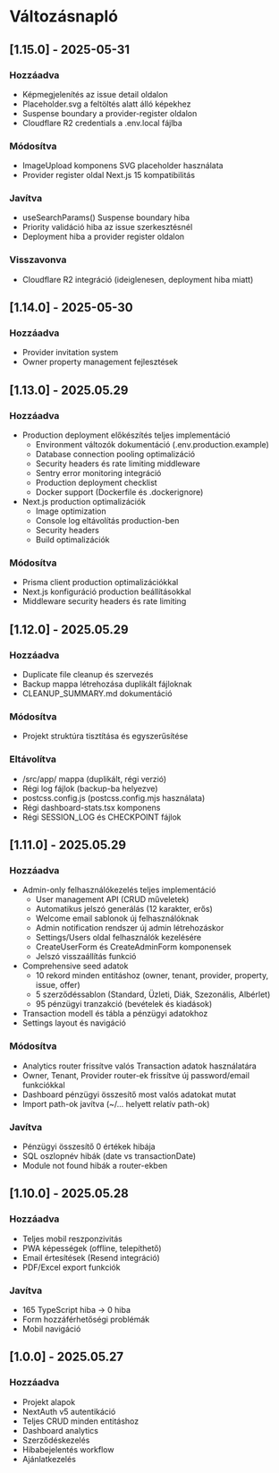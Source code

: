 # Változásnapló

## [1.15.0] - 2025-05-31

### Hozzáadva
- Képmegjelenítés az issue detail oldalon
- Placeholder.svg a feltöltés alatt álló képekhez
- Suspense boundary a provider-register oldalon
- Cloudflare R2 credentials a .env.local fájlba

### Módosítva
- ImageUpload komponens SVG placeholder használata
- Provider register oldal Next.js 15 kompatibilitás

### Javítva
- useSearchParams() Suspense boundary hiba
- Priority validáció hiba az issue szerkesztésnél
- Deployment hiba a provider register oldalon

### Visszavonva
- Cloudflare R2 integráció (ideiglenesen, deployment hiba miatt)

## [1.14.0] - 2025-05-30

### Hozzáadva
- Provider invitation system
- Owner property management fejlesztések

## [1.13.0] - 2025.05.29

### Hozzáadva
- Production deployment előkészítés teljes implementáció
  - Environment változók dokumentáció (.env.production.example)
  - Database connection pooling optimalizáció
  - Security headers és rate limiting middleware
  - Sentry error monitoring integráció
  - Production deployment checklist
  - Docker support (Dockerfile és .dockerignore)
- Next.js production optimalizációk
  - Image optimization
  - Console log eltávolítás production-ben
  - Security headers
  - Build optimalizációk

### Módosítva
- Prisma client production optimalizációkkal
- Next.js konfiguráció production beállításokkal
- Middleware security headers és rate limiting

## [1.12.0] - 2025.05.29

### Hozzáadva
- Duplicate file cleanup és szervezés
- Backup mappa létrehozása duplikált fájloknak
- CLEANUP_SUMMARY.md dokumentáció

### Módosítva
- Projekt struktúra tisztítása és egyszerűsítése

### Eltávolítva
- /src/app/ mappa (duplikált, régi verzió)
- Régi log fájlok (backup-ba helyezve)
- postcss.config.js (postcss.config.mjs használata)
- Régi dashboard-stats.tsx komponens
- Régi SESSION_LOG és CHECKPOINT fájlok

## [1.11.0] - 2025.05.29

### Hozzáadva
- Admin-only felhasználókezelés teljes implementáció
  - User management API (CRUD műveletek)
  - Automatikus jelszó generálás (12 karakter, erős)
  - Welcome email sablonok új felhasználóknak
  - Admin notification rendszer új admin létrehozáskor
  - Settings/Users oldal felhasználók kezelésére
  - CreateUserForm és CreateAdminForm komponensek
  - Jelszó visszaállítás funkció
- Comprehensive seed adatok
  - 10 rekord minden entitáshoz (owner, tenant, provider, property, issue, offer)
  - 5 szerződéssablon (Standard, Üzleti, Diák, Szezonális, Albérlet)
  - 95 pénzügyi tranzakció (bevételek és kiadások)
- Transaction modell és tábla a pénzügyi adatokhoz
- Settings layout és navigáció

### Módosítva
- Analytics router frissítve valós Transaction adatok használatára
- Owner, Tenant, Provider router-ek frissítve új password/email funkciókkal
- Dashboard pénzügyi összesítő most valós adatokat mutat
- Import path-ok javítva (~/... helyett relatív path-ok)

### Javítva
- Pénzügyi összesítő 0 értékek hibája
- SQL oszlopnév hibák (date vs transactionDate)
- Module not found hibák a router-ekben

## [1.10.0] - 2025.05.28

### Hozzáadva
- Teljes mobil reszponzivitás
- PWA képességek (offline, telepíthető)
- Email értesítések (Resend integráció)
- PDF/Excel export funkciók

### Javítva
- 165 TypeScript hiba → 0 hiba
- Form hozzáférhetőségi problémák
- Mobil navigáció

## [1.0.0] - 2025.05.27

### Hozzáadva
- Projekt alapok
- NextAuth v5 autentikáció
- Teljes CRUD minden entitáshoz
- Dashboard analytics
- Szerződéskezelés
- Hibabejelentés workflow
- Ajánlatkezelés